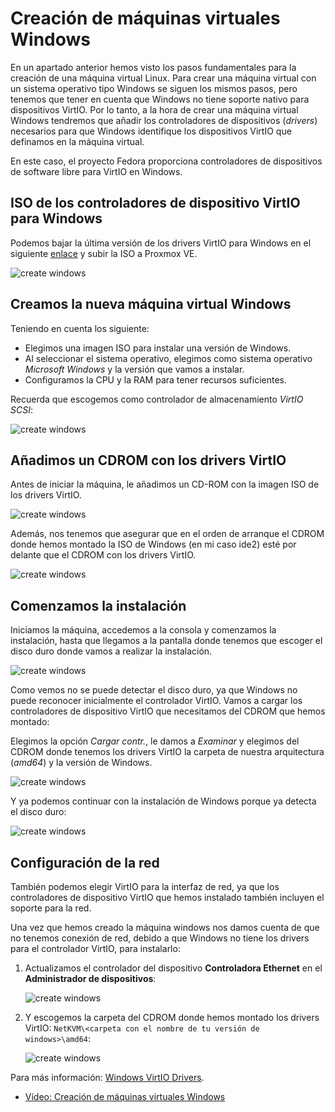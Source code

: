 # Creación de máquinas virtuales Windows

En un apartado anterior hemos visto los pasos fundamentales para la
creación de una máquina virtual Linux. Para crear una máquina virtual
con un sistema operativo tipo Windows se siguen los mismos pasos, pero
tenemos que tener en cuenta que Windows no tiene soporte nativo para
dispositivos VirtIO. Por lo tanto, a la hora de crear una máquina
virtual Windows tendremos que añadir los controladores de dispositivos
(*drivers*) necesarios para que Windows identifique los dispositivos
VirtIO que definamos en la máquina virtual.

En este caso, el proyecto Fedora proporciona controladores de
dispositivos de software libre para VirtIO en Windows.

## ISO de los controladores de dispositivo VirtIO para Windows

Podemos bajar la última versión de los drivers VirtIO para Windows en
el siguiente
[enlace](https://fedorapeople.org/groups/virt/virtio-win/direct-downloads/stable-virtio/virtio-win.iso)
y subir la ISO a Proxmox VE.

![create windows](img/create_win_1.png)

## Creamos la nueva máquina virtual Windows

Teniendo en cuenta los siguiente:

* Elegimos una imagen ISO para instalar una versión de Windows.
* Al seleccionar el sistema operativo, elegimos como sistema operativo *Microsoft Windows* y la versión que vamos a instalar.
* Configuramos la CPU y la RAM para tener recursos suficientes.

Recuerda que escogemos como controlador de almacenamiento *VirtIO SCSI*:

![create windows](img/create_win_2.png)

## Añadimos un CDROM con los drivers VirtIO

Antes de iniciar la máquina, le añadimos un CD-ROM con la imagen ISO
de los drivers VirtIO.

![create windows](img/create_win_3.png)

Además, nos tenemos que asegurar que en el orden de arranque el CDROM
donde hemos montado la ISO de Windows (en mi caso ide2) esté por
delante que el CDROM con los drivers VirtIO.

![create windows](img/create_win_4.png)

## Comenzamos la instalación

Iniciamos la máquina, accedemos a la consola y comenzamos la
instalación, hasta que llegamos a la pantalla donde tenemos que
escoger el disco duro donde vamos a realizar la instalación.

![create windows](img/create_win_5.png)

Como vemos no se puede detectar el disco duro, ya que Windows no puede
reconocer inicialmente el controlador VirtIO. Vamos a cargar los
controladores de dispositivo VirtIO que necesitamos del CDROM que
hemos montado:

Elegimos la opción *Cargar contr.*, le damos a *Examinar* y elegimos
del CDROM donde tenemos los drivers VirtIO la carpeta de nuestra
arquitectura (*amd64*) y la versión de Windows.

![create windows](img/create_win_6.png)

Y ya podemos continuar con la instalación de Windows porque ya detecta
el disco duro:

![create windows](img/create_win_7.png)

## Configuración de la red

También podemos elegir VirtIO para la interfaz de red, ya que los
controladores de dispositivo VirtIO que hemos instalado también
incluyen el soporte para la red.

Una vez que hemos creado la máquina windows nos damos cuenta de que no tenemos conexión de red, debido a que Windows no tiene los drivers para el controlador VirtIO, para instalarlo:

1. Actualizamos el controlador del dispositivo **Controladora Ethernet** en el **Administrador de dispositivos**:

    ![create windows](img/create_win_8.png)

2. Y escogemos la carpeta del CDROM donde hemos montado los drivers VirtIO: `NetKVM\<carpeta con el nombre de tu versión de windows>\amd64`:

    ![create windows](img/create_win_9.png)

Para más información: [Windows VirtIO Drivers](https://pve.proxmox.com/wiki/Windows_VirtIO_Drivers).

* [Vídeo: Creación de máquinas virtuales Windows](https://youtu.be/N_2n2x4lo2U)
